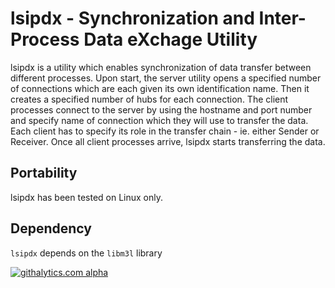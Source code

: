 
lsipdx - Synchronization and Inter-Process Data eXchage Utility
===============================================================

lsipdx is a utility which enables synchronization of data transfer between 
different processes. Upon start, the server utility opens a specified number of connections
which are each given its own identification name. Then it creates a specified number
of hubs for each connection.
The client processes connect to the server by using the hostname and port number 
and specify name of connection which they will use to transfer the data. 
Each client has to specify its role in the transfer chain - ie. either Sender
or Receiver. Once all client processes arrive, lsipdx starts transferring the data. 


Portability
-----------

lsipdx has been tested on Linux only.

Dependency
----------

`lsipdx` depends on the `libm3l` library

[![githalytics.com alpha](https://cruel-carlota.pagodabox.com/4066d03ffed8d2b3f1672861489f440e "githalytics.com")](http://githalytics.com/libm3l/lsipdx)
